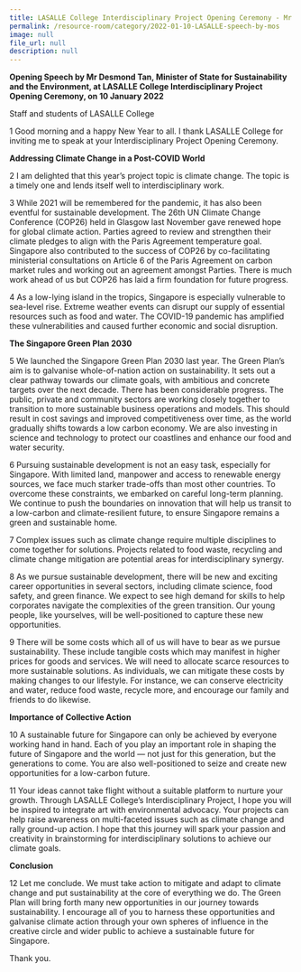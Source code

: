 ```yaml
---
title: LASALLE College Interdisciplinary Project Opening Ceremony - Mr Desmond Tan
permalink: /resource-room/category/2022-01-10-LASALLE-speech-by-mos
image: null
file_url: null
description: null
---
```

**Opening Speech by Mr Desmond Tan, Minister of State for Sustainability and the Environment, at LASALLE College Interdisciplinary Project Opening Ceremony, on 10 January 2022**

Staff and students of LASALLE College

1 Good morning and a happy New Year to all. I thank LASALLE College for inviting me to speak at your Interdisciplinary Project Opening Ceremony.

**Addressing Climate Change in a Post-COVID World**

2 I am delighted that this year’s project topic is climate change. The topic is a timely one and lends itself well to interdisciplinary work.

3 While 2021 will be remembered for the pandemic, it has also been eventful for sustainable development. The 26th UN Climate Change Conference (COP26) held in Glasgow last November gave renewed hope for global climate action. Parties agreed to review and strengthen their climate pledges to align with the Paris Agreement temperature goal. Singapore also contributed to the success of COP26 by co-facilitating ministerial consultations on Article 6 of the Paris Agreement on carbon market rules and working out an agreement amongst Parties. There is much work ahead of us but COP26 has laid a firm foundation for future progress.

4 As a low-lying island in the tropics, Singapore is especially vulnerable to sea-level rise. Extreme weather events can disrupt our supply of essential resources such as food and water. The COVID-19 pandemic has amplified these vulnerabilities and caused further economic and social disruption.

**The Singapore Green Plan 2030**

5 We launched the Singapore Green Plan 2030 last year. The Green Plan’s aim is to galvanise whole-of-nation action on sustainability. It sets out a clear pathway towards our climate goals, with ambitious and concrete targets over the next decade. There has been considerable progress. The public, private and community sectors are working closely together to transition to more sustainable business operations and models. This should result in cost savings and improved competitiveness over time, as the world gradually shifts towards a low carbon economy. We are also investing in science and technology to protect our coastlines and enhance our food and water security.

6 Pursuing sustainable development is not an easy task, especially for Singapore. With limited land, manpower and access to renewable energy sources, we face much starker trade-offs than most other countries. To overcome these constraints, we embarked on careful long-term planning. We continue to push the boundaries on innovation that will help us transit to a low-carbon and climate-resilient future, to ensure Singapore remains a green and sustainable home.

7 Complex issues such as climate change require multiple disciplines to come together for solutions.  Projects related to food waste, recycling and climate change mitigation are potential areas for interdisciplinary synergy.

8 As we pursue sustainable development, there will be new and exciting career opportunities in several sectors, including climate science, food safety, and green finance. We expect to see high demand for skills to help corporates navigate the complexities of the green transition. Our young people, like yourselves, will be well-positioned to capture these new opportunities.

9 There will be some costs which all of us will have to bear as we pursue sustainability. These include tangible costs which may manifest in higher prices for goods and services. We will need to allocate scarce resources to more sustainable solutions. As individuals, we can mitigate these costs by making changes to our lifestyle. For instance, we can conserve electricity and water, reduce food waste, recycle more, and encourage our family and friends to do likewise.

**Importance of Collective Action**

10 A sustainable future for Singapore can only be achieved by everyone working hand in hand. Each of you play an important role in shaping the future of Singapore and the world — not just for this generation, but the generations to come. You are also well-positioned to seize and create new opportunities for a low-carbon future.

11 Your ideas cannot take flight without a suitable platform to nurture your growth. Through LASALLE College’s Interdisciplinary Project, I hope you will be inspired to integrate art with environmental advocacy. Your projects can help raise awareness on multi-faceted issues such as climate change and rally ground-up action. I hope that this journey will spark your passion and creativity in brainstorming for interdisciplinary solutions to achieve our climate goals.

**Conclusion**

12 Let me conclude. We must take action to mitigate and adapt to climate change and put sustainability at the core of everything we do. The Green Plan will bring forth many new opportunities in our journey towards sustainability. I encourage all of you to harness these opportunities and galvanise climate action through your own spheres of influence in the creative circle and wider public to achieve a sustainable future for Singapore.

Thank you.

